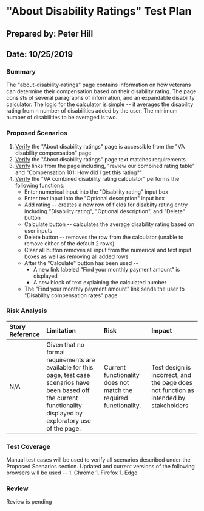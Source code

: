 # "About Disability Ratings" Test Plan

## Prepared by: Peter Hill

## Date: 10/25/2019

### Summary

The "about-disability-ratings" page contains information on how veterans can determine their compensation based on their disability rating. The page consists of several paragraphs of information, and an expandable disability calculator. The logic for the calculator is simple -- it averages the disability rating from n number of disabilities added by the user. The minimum number of disabilities to be averaged is two.

### Proposed Scenarios

1. [Verify](adr-tc1-text-content.md) the "About disability ratings" page is accessible from the "VA disability compensation" page
2. [Verify](adr-tc2-verify-link-from-parent.md) the "About disability ratings" page text matches requirements
3. [Verify](adr-tc3-verify-links-from-page.md) links from the page including, "review our combined rating table" and "Compensation 101: How did I get this rating?"
4. [Verify](adr-tc4-verify-rating-calculator.md) the "VA combined disability rating calculator" performs the following functions:
   * Enter numerical input into the "Disability rating" input box
   * Enter text input into the "Optional description" input box
   * Add rating -- creates a new row of fields for disabilty rating entry including "Disability rating", "Optional description", and "Delete" button
   * Calculate button -- calculates the average disability rating based on user inputs
   * Delete button -- removes the row from the calculator \(unable to remove either of the default 2 rows\)
   * Clear all button removes all input from the numerical and text input boxes as well as removing all added rows
   * After the "Calculate" button has been used -- 
     * A new link labeled "Find your monthly payment amount" is displayed
     * A new block of text explaining the calculated number
   * The "Find your monthly payment amount" link sends the user to "Disability compensation rates" page

### Risk Analysis

| Story Reference | Limitation | Risk | Impact |
| :--- | :--- | :--- | :--- |
| N/A | Given that no formal requirements are available for this page, test case scenarios have been based off the current functionality displayed by exploratory use of the page. | Current functionality does not match the required functionality. | Test design is incorrect, and the page does not function as intended by stakeholders |

### Test Coverage

Manual test cases will be used to verify all scenarios described under the Proposed Scenarios section. Updated and current versions of the following browsers will be used -- 1. Chrome 1. Firefox 1. Edge

### Review

Review is pending


